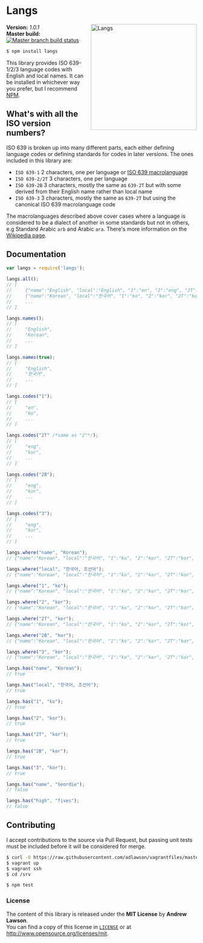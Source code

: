 # Langs

<img src="http://media.giphy.com/media/ZJqPtMjmHbNN6/giphy.gif" alt="Langs" align="right" width=280/>

**Version:** *1.0.1*<br/>
**Master build:** [![Master branch build status][travis-master]][travis]<br/>

```bash
$ npm install langs
```

This library provides ISO 639-1/2/3 language codes with English and local
names. It can be installed in whichever way you prefer, but I recommend
[NPM][npm].

## What's with all the ISO version numbers?
ISO 639 is broken up into many different parts, each either defining language
codes or defining standards for codes in later versions. The ones included in
this library are:
 - `ISO 639-1` 2 characters, one per language or [ISO 639 macrolanguage][wiki-macro]
 - `ISO 639-2/2T` 3 characters, one per language
 - `ISO 639-2B` 3 characters, mostly the same as `639-2T` but with some derived from their English name rather than local name
 - `ISO 639-3` 3 characters, mostly the same as `639-2T` but using the canonical ISO 639 macrolanguage code

The macrolanguages described above cover cases where a language is considered
to be a dialect of another in some standards but not in others, e.g Standard
Arabic `arb` and Arabic `ara`. There's more information on the
[Wikipedia page][wiki-macro].

## Documentation
```js
var langs = require('langs');

langs.all();
// [
//     {"name":"English", "local":"English", "1":"en", "2":"eng", "2T":"eng", "2B":"eng", "3":"eng"},
//     {"name":"Korean", "local":"한국어", "1":"ko", "2":"kor", "2T":"kor", "2B":"kor", "3":"kor"},
//     ...
// ]

langs.names();
// [
//     "English",
//     "Korean",
//     ...
// ]

langs.names(true);
// [
//     "English",
//     "한국어",
//     ...
// ]

langs.codes("1");
// [
//     "en",
//     "ko",
//     ...
// ]

langs.codes("2T" /*same as "2"*/);
// [
//     "eng",
//     "kor",
//     ...
// ]

langs.codes("2B");
// [
//     "eng",
//     "kor",
//     ...
// ]

langs.codes("3");
// [
//     "eng",
//     "kor",
//     ...
// ]

langs.where("name", "Korean");
// {"name":"Korean", "local":"한국어", "1":"ko", "2":"kor", "2T":"kor", "2B":"kor", "3":"kor"}

langs.where("local", "한국어, 조선어");
// {"name":"Korean", "local":"한국어", "1":"ko", "2":"kor", "2T":"kor", "2B":"kor", "3":"kor"}

langs.where("1", "ko");
// {"name":"Korean", "local":"한국어", "1":"ko", "2":"kor", "2T":"kor", "2B":"kor", "3":"kor"}

langs.where("2", "kor");
// {"name":"Korean", "local":"한국어", "1":"ko", "2":"kor", "2T":"kor", "2B":"kor", "3":"kor"}

langs.where("2T", "kor");
// {"name":"Korean", "local":"한국어", "1":"ko", "2":"kor", "2T":"kor", "2B":"kor", "3":"kor"}

langs.where("2B", "kor");
// {"name":"Korean", "local":"한국어", "1":"ko", "2":"kor", "2T":"kor", "2B":"kor", "3":"kor"}

langs.where("3", "kor");
// {"name":"Korean", "local":"한국어", "1":"ko", "2":"kor", "2T":"kor", "2B":"kor", "3":"kor"}

langs.has("name", "Korean");
// true

langs.has("local", "한국어, 조선어");
// true

langs.has("1", "ko");
// true

langs.has("2", "kor");
// true

langs.has("2T", "kor");
// true

langs.has("2B", "kor");
// true

langs.has("3", "kor");
// true

langs.has("name", "Geordie");
// false

langs.has("high", "fives");
// false
```

## Contributing
I accept contributions to the source via Pull Request, but passing unit tests
must be included before it will be considered for merge.
```bash
$ curl -O https://raw.githubusercontent.com/adlawson/vagrantfiles/master/nodejs/Vagrantfile
$ vagrant up
$ vagrant ssh
$ cd /srv

$ npm test
```

### License
The content of this library is released under the **MIT License** by
**Andrew Lawson**.<br/> You can find a copy of this license in
[`LICENSE`][license] or at http://www.opensource.org/licenses/mit.

<!-- Links -->
[travis]: https://travis-ci.org/adlawson/langs.js
[travis-master]: https://travis-ci.org/adlawson/langs.js.png?branch=master
[npm]: https://npmjs.org/package/langs
[license]: /LICENSE
[wiki]: http://en.wikipedia.org/wiki/List_of_ISO_639-1_codes
[wiki-macro]: http://en.wikipedia.org/wiki/ISO_639_macrolanguage
